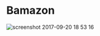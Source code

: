 # Bamazon

![screenshot 2017-09-20 18 53 16](https://user-images.githubusercontent.com/25642728/30673265-69487218-9e37-11e7-91b1-d8f19404fa77.png)
